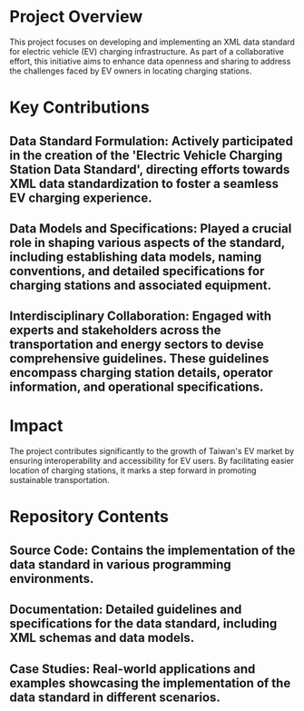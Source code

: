 # Project Overview
This project focuses on developing and implementing an XML data standard for electric vehicle (EV) charging infrastructure. As part of a collaborative effort, this initiative aims to enhance data openness and sharing to address the challenges faced by EV owners in locating charging stations.

# Key Contributions
## Data Standard Formulation: Actively participated in the creation of the 'Electric Vehicle Charging Station Data Standard', directing efforts towards XML data standardization to foster a seamless EV charging experience.

## Data Models and Specifications: Played a crucial role in shaping various aspects of the standard, including establishing data models, naming conventions, and detailed specifications for charging stations and associated equipment.

## Interdisciplinary Collaboration: Engaged with experts and stakeholders across the transportation and energy sectors to devise comprehensive guidelines. These guidelines encompass charging station details, operator information, and operational specifications.

# Impact
The project contributes significantly to the growth of Taiwan's EV market by ensuring interoperability and accessibility for EV users. By facilitating easier location of charging stations, it marks a step forward in promoting sustainable transportation.

# Repository Contents
## Source Code: Contains the implementation of the data standard in various programming environments.
## Documentation: Detailed guidelines and specifications for the data standard, including XML schemas and data models.
## Case Studies: Real-world applications and examples showcasing the implementation of the data standard in different scenarios.

